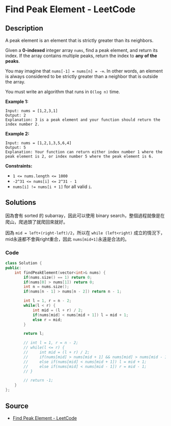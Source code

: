 # Find Peak Element - LeetCode

## Description

A peak element is an element that is strictly greater than its neighbors.

Given a **0-indexed** integer array `nums`, find a peak element, and return its index. If the array contains multiple peaks, return the index to **any of the peaks**.

You may imagine that `nums[-1] = nums[n] = -∞`. In other words, an element is always considered to be strictly greater than a neighbor that is outside the array.

You must write an algorithm that runs in `O(log n)` time.

**Example 1:**

```
Input: nums = [1,2,3,1]
Output: 2
Explanation: 3 is a peak element and your function should return the index number 2.
```

**Example 2:**

```
Input: nums = [1,2,1,3,5,6,4]
Output: 5
Explanation: Your function can return either index number 1 where the peak element is 2, or index number 5 where the peak element is 6.
```

**Constraints:**

-   `1 <= nums.length <= 1000`
-   `-2^31 <= nums[i] <= 2^31 - 1`
-   `nums[i] != nums[i + 1]` for all valid `i`.

## Solutions 

因為會有 sorted 的 subarray，因此可以使用 binary search，整個過程就像是在爬山，爬過頭了就爬回來就好。

因為 `mid = left+(right-left)/2`，所以在 `while (left<right)` 成立的情況下，mid永遠都不會與right重合，因此 `nums[mid+1]`永遠是合法的。

### Code

```cpp
class Solution {
public:
    int findPeakElement(vector<int>& nums) {
        if(nums.size() == 1) return 0;
        if(nums[0] > nums[1]) return 0;
        int n = nums.size();
        if(nums[n - 1] > nums[n - 2]) return n - 1;

        int l = 1, r = n - 2;
        while(l < r) {
            int mid = (l + r) / 2;
            if(nums[mid] < nums[mid + 1]) l = mid + 1;
            else r = mid;
        }

        return l;

        // int l = 1, r = n - 2;
        // while(l <= r) {
        //     int mid = (l + r) / 2;
        //     if(nums[mid] > nums[mid + 1] && nums[mid] > nums[mid - 1]) return mid;
        //     else if(nums[mid] < nums[mid + 1]) l = mid + 1;
        //     else if(nums[mid] < nums[mid - 1]) r = mid - 1;
        // }

        // return -1;
    }
};
```

## Source
- [Find Peak Element - LeetCode](https://leetcode.com/problems/find-peak-element/description/)
